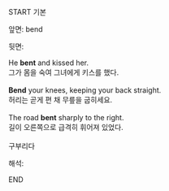 START
기본

앞면:
bend


뒷면:
<div>He <b>bent</b> and kissed her. </div><div>그가 몸을 숙여 그녀에게 키스를 했다.</div><div><br></div><div><div><b>Bend</b> your knees, keeping your back straight. </div><div>허리는 곧게 편 채 무릎을 굽히세요.</div></div><div><br></div><div><div>The road <b>bent</b> sharply to the right. </div><div>길이 오른쪽으로 급격히 휘어져 있었다.</div></div><div><br></div><div>구부리다</div>


해석:
<!--ID: 1746614453500-->
END